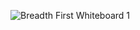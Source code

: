 ![Breadth First Whiteboard 1](https://user-images.githubusercontent.com/63610026/95163420-a9145600-075c-11eb-8ad5-a0a7544a1111.png)
